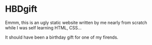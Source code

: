 # HBDgift

Emmm, this is an ugly static website written by me nearly from scratch while I was self learning HTML, CSS...

It should have been a birthday gift for one of my firends.


